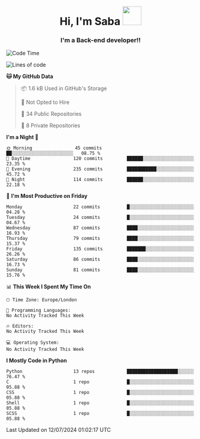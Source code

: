 <h1 align="center">Hi, I'm Saba <img src="https://media.giphy.com/media/EdB2g3VFDoKs57oe1w/giphy.gif" width="50"></h1>
<h3 align="center">I'm a Back-end developer!!</h3>

<!--START_SECTION:waka-->
![Code Time](http://img.shields.io/badge/Code%20Time-805%20hrs%207%20mins-blue)

![Lines of code](https://img.shields.io/badge/From%20Hello%20World%20I%27ve%20Written-94.8%20thousand%20lines%20of%20code-blue)

**🐱 My GitHub Data** 

> 📦 1.6 kB Used in GitHub's Storage 
 > 
> 🚫 Not Opted to Hire
 > 
> 📜 34 Public Repositories 
 > 
> 🔑 8 Private Repositories 
 > 
**I'm a Night 🦉** 

```text
🌞 Morning                45 commits          ██░░░░░░░░░░░░░░░░░░░░░░░   08.75 % 
🌆 Daytime                120 commits         ██████░░░░░░░░░░░░░░░░░░░   23.35 % 
🌃 Evening                235 commits         ███████████░░░░░░░░░░░░░░   45.72 % 
🌙 Night                  114 commits         ██████░░░░░░░░░░░░░░░░░░░   22.18 % 
```
📅 **I'm Most Productive on Friday** 

```text
Monday                   22 commits          █░░░░░░░░░░░░░░░░░░░░░░░░   04.28 % 
Tuesday                  24 commits          █░░░░░░░░░░░░░░░░░░░░░░░░   04.67 % 
Wednesday                87 commits          ████░░░░░░░░░░░░░░░░░░░░░   16.93 % 
Thursday                 79 commits          ████░░░░░░░░░░░░░░░░░░░░░   15.37 % 
Friday                   135 commits         ███████░░░░░░░░░░░░░░░░░░   26.26 % 
Saturday                 86 commits          ████░░░░░░░░░░░░░░░░░░░░░   16.73 % 
Sunday                   81 commits          ████░░░░░░░░░░░░░░░░░░░░░   15.76 % 
```


📊 **This Week I Spent My Time On** 

```text
🕑︎ Time Zone: Europe/London

💬 Programming Languages: 
No Activity Tracked This Week

🔥 Editors: 
No Activity Tracked This Week

💻 Operating System: 
No Activity Tracked This Week
```

**I Mostly Code in Python** 

```text
Python                   13 repos            ███████████████████░░░░░░   76.47 % 
C                        1 repo              █░░░░░░░░░░░░░░░░░░░░░░░░   05.88 % 
CSS                      1 repo              █░░░░░░░░░░░░░░░░░░░░░░░░   05.88 % 
Shell                    1 repo              █░░░░░░░░░░░░░░░░░░░░░░░░   05.88 % 
SCSS                     1 repo              █░░░░░░░░░░░░░░░░░░░░░░░░   05.88 % 
```




 Last Updated on 12/07/2024 01:02:17 UTC
<!--END_SECTION:waka-->
